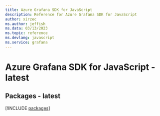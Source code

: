 ```yaml
---
title: Azure Grafana SDK for JavaScript
description: Reference for Azure Grafana SDK for JavaScript
author: xirzec
ms.author: jeffish
ms.data: 03/13/2023
ms.topic: reference
ms.devlang: javascript
ms.service: grafana
---
```

# Azure Grafana SDK for JavaScript - latest
## Packages - latest
[!INCLUDE [packages](grafana-index.md)]